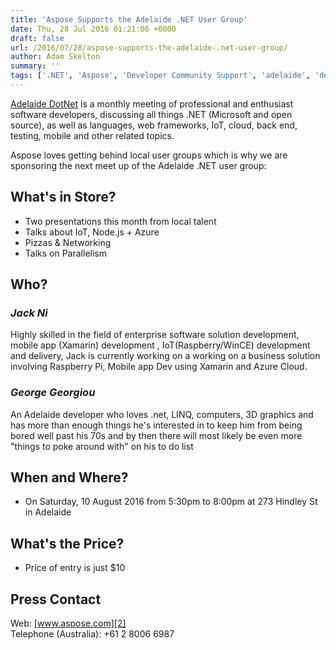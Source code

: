 ```yaml
---
title: 'Aspose Supports the Adelaide .NET User Group'
date: Thu, 28 Jul 2016 01:21:06 +0000
draft: false
url: /2016/07/28/aspose-supports-the-adelaide-.net-user-group/
author: Adam Skelton
summary: ''
tags: ['.NET', 'Aspose', 'Developer Community Support', 'adelaide', 'developers', 'sponsor', 'user groups']
---
```


[Adelaide DotNet][1] is a monthly meeting of professional and enthusiast software developers, discussing all things .NET (Microsoft and open source), as well as languages, web frameworks, IoT, cloud, back end, testing, mobile and other related topics.

Aspose loves getting behind local user groups which is why we are sponsoring the next meet up of the Adelaide .NET user group:

## What's in Store?

*   Two presentations this month from local talent
*   Talks about IoT, Node.js + Azure
*   Pizzas & Networking
*   Talks on Parallelism

## Who?

### _**Jack Ni**_

Highly skilled in the field of enterprise software solution development, mobile app (Xamarin) development , IoT(Raspberry/WinCE) development and delivery, Jack is currently working on a working on a business solution involving Raspberry Pi, Mobile app Dev using Xamarin and Azure Cloud.

### _**George Georgiou**_

An Adelaide developer who loves .net, LINQ, computers, 3D graphics and has more than enough things he's interested in to keep him from being bored well past his 70s and by then there will most likely be even more "things to poke around with" on his to do list

## When and Where?

*   On Saturday, 10 August 2016 from 5:30pm to 8:00pm at 273 Hindley St in Adelaide

## What's the Price?

*   Price of entry is just $10

## Press Contact

Web: [www.aspose.com][2]  
Telephone (Australia): +61 2 8006 6987




[1]: https://www.meetup.com/Adelaide-dotNET/
[2]: http://www.aspose.com/



